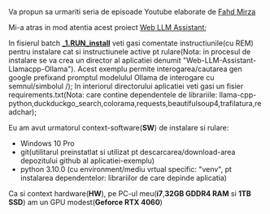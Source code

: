 Va propun sa urmariti seria de episoade Youtube elaborate de [Fahd Mirza](https://www.youtube.com/results?search_query=Fahd+Mirza+AI)

Mi-a atras in mod atentia acest proiect [Web LLM Assistant](https://www.youtube.com/watch?v=txflvGG_hIc); 

In fisierul batch [**_1.RUN_install**](https://github.com/stefanache/MFP-ANAF-RO/blob/main/python/Fahd_Mirza_A%20I/_1.RUN_install.bat) veti gasi comentate instructiunile(cu REM) pentru instalare cat si instructiunele active pt rulare(Nota: in procesul de instalare se va crea un director al aplicatiei denumit "Web-LLM-Assistant-Llamacpp-Ollama"). Acest exemplu permite interogarea/cautarea gen google prefixand promptul modelulul Ollama de interogare cu semnul/simbolul /); In interiorul directorului aplicatiei veti gasi un fisier requirements.txt(Nota: care contine dependentele de librariile: llama-cpp-python,duckduckgo_search,colorama,requests,beautifulsoup4,trafilatura,readchar);

Eu am avut urmatorul context-software(**SW**) de instalare si rulare:

- Windows 10 Pro
- git(utilitarul preinstatlat si utilizat pt descarcarea/download-area depozitului github al aplicatiei-exemplu)
- python 3.10.0 (cu environment/mediu vrtual specific: "venv", pt instalarea dependentelor: librariilor de care depinde aplicatia)

Ca si context hardware(**HW**), pe PC-ul meu(**i7**,**32GB GDDR4 RAM** si **1TB SSD**) am un GPU modest(**Geforce RTX 4060**)
  
